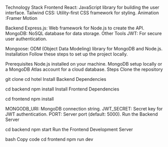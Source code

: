 

Technology Stack
Frontend
React: JavaScript library for building the user interface.
Tailwind CSS: Utility-first CSS framework for styling.
Animation :Framer Motion


Backend
Express.js: Web framework for Node.js to create the API.
MongoDB: NoSQL database for data storage.
Other Tools
JWT: For secure user authentication.

Mongoose: ODM (Object Data Modeling) library for MongoDB and Node.js.
Installation
Follow these steps to set up the project locally.

Prerequisites
Node.js installed on your machine.
MongoDB setup locally or a MongoDB Atlas account for a cloud database.
Steps
Clone the repository


git clone 
cd hotel
Install Backend Dependencies


cd backend
npm install
Install Frontend Dependencies


cd frontend
npm install



MONGODB_URI: MongoDB connection string.
JWT_SECRET: Secret key for JWT authentication.
PORT: Server port (default: 5000).
Run the Backend Server


cd backend
npm start
Run the Frontend Development Server

bash
Copy code
cd frontend
npm run dev